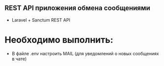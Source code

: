 ## REST API приложения обмена сообщениями
*  Laravel + Sanctum REST API

# Необходимо выполнить:
* В файле .env настроить MAIL (для уведомлений о новых сообщениях в чате)



